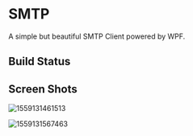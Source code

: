 # SMTP

A simple but beautiful SMTP Client powered by WPF.



## Build Status



## Screen Shots

![1559131461513](C:\CODE\C#\SMTP\res\MainWindow)

![1559131567463](C:\CODE\C#\SMTP\res\Popup)